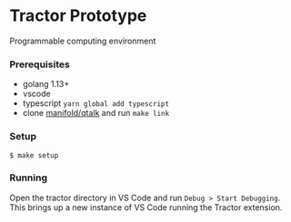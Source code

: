 # Tractor Prototype

Programmable computing environment

### Prerequisites
 * golang 1.13+
 * vscode
 * typescript `yarn global add typescript`
 * clone [manifold/qtalk](https://github.com/manifold/qtalk) and run `make link`

### Setup
```
$ make setup
```

### Running
Open the tractor directory in VS Code and run `Debug > Start Debugging`. 
This brings up a new instance of VS Code running the Tractor extension.


